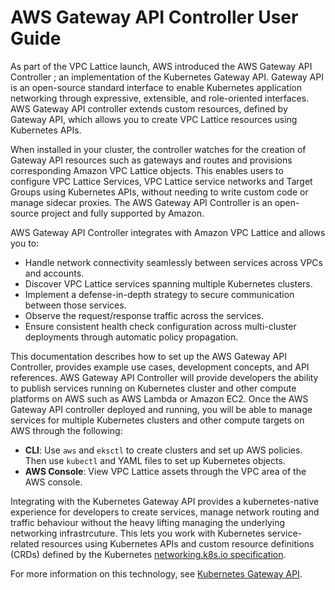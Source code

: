 # AWS Gateway API Controller User Guide

As part of the VPC Lattice launch, AWS introduced the AWS Gateway API Controller ; an implementation of the Kubernetes Gateway API. Gateway API is an open-source standard interface to enable Kubernetes application networking through expressive, extensible, and role-oriented interfaces. AWS Gateway API controller extends custom resources, defined by Gateway API, which allows you to create VPC Lattice resources using Kubernetes APIs.

When installed in your cluster, the controller watches for the creation of Gateway API resources such as gateways and routes and provisions corresponding Amazon VPC Lattice objects. This enables users to configure VPC Lattice Services, VPC Lattice service networks and Target Groups using Kubernetes APIs, without needing to write custom code or manage sidecar proxies. The AWS Gateway API Controller is an open-source project and fully supported by Amazon.

AWS Gateway API Controller integrates with Amazon VPC Lattice and allows you to:

* Handle network connectivity seamlessly between services across VPCs and accounts.
* Discover VPC Lattice services spanning multiple Kubernetes clusters.
* Implement a defense-in-depth strategy to secure communication between those services.
* Observe the request/response traffic across the services.
* Ensure consistent health check configuration across multi-cluster deployments through automatic policy propagation.

This documentation describes how to set up the AWS Gateway API Controller, provides example use cases, development concepts, and API references. AWS Gateway API Controller will provide developers the ability to publish services running on Kubernetes cluster and other compute platforms on AWS such as AWS Lambda or Amazon EC2. Once the AWS Gateway API controller deployed and running, you will be able to manage services for multiple Kubernetes clusters and other compute targets on AWS through the following:

* **CLI**: Use `aws` and `eksctl` to create clusters and set up AWS policies. Then use `kubectl` and YAML files to set up Kubernetes objects.
* **AWS Console**: View VPC Lattice assets through the VPC area of the AWS console.

Integrating with the Kubernetes Gateway API provides a kubernetes-native experience for developers to create services, manage network routing and traffic behaviour without the heavy lifting managing the underlying networking infrastrcuture. This lets you work with Kubernetes service-related resources using Kubernetes APIs and custom resource definitions (CRDs) defined by the Kubernetes [networking.k8s.io specification](https://gateway-api.sigs.k8s.io/references/spec/).

For more information on this technology, see [Kubernetes Gateway API](https://gateway-api.sigs.k8s.io/). 